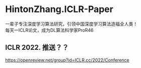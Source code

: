 
# HintonZhang.ICLR-Paper           
一辈子专注深度学习算法研究，引领中国深度学习算法造福全人类！                            
每天一ICLR论文，成为DL算法科学家ProR46         

               



## ICLR 2022. 推送？？       
https://openreview.net/group?id=ICLR.cc/2022/Conference              







